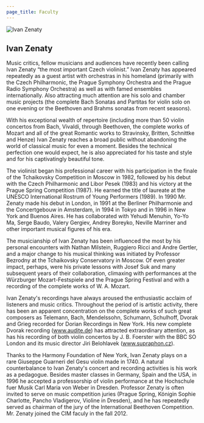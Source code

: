 ```yaml
---
page_title: Faculty
---
```


![Ivan Zenaty](/img/ivan-zenaty.jpg)

## Ivan Zenaty

Music critics, fellow musicians and audiences have recently been calling Ivan Zenaty “the most important Czech violinist.” Ivan Zenaty has appeared repeatedly as a guest artist with orchestras in his homeland (primarily with the Czech Philharmonic, the Prague Symphony Orchestra and the Prague Radio Symphony Orchestra) as well as with famed ensembles internationally. Also attracting much attention are his solo and chamber music projects (the complete Bach Sonatas and Partitas for violin solo on one evening or the Beethoven and Brahms sonatas from recent seasons).
 
With his exceptional wealth of repertoire (including more than 50 violin concertos from Bach, Vivaldi, through Beethoven, the complete works of Mozart and all of the great Romantic works to Stravinsky, Britten, Schnittke and Henze) Ivan Zenaty reaches a broad public without abandoning the world of classical music for even a moment. Besides the technical perfection one would expect, he is also appreciated for his taste and style and for his captivatingly beautiful tone.
 
The violinist began his professional career with his participation in the finale of the Tchaikovsky Competition in Moscow in 1982, followed by his debut with the Czech Philharmonic and Libor Pesek (1983) and his victory at the Prague Spring Competition (1987). He earned the title of laureate at the UNESCO International Rostrum of Young Performers (1989). In 1990 Mr. Zenaty made his debut in London, in 1991 at the Berliner Philharmonie and the Concertgebouw in Amsterdam, in 1994 in Tokyo and in 1996 in New York and Buenos Aires. He has collaborated with Yehudi Menuhin, Yo-Yo Ma, Serge Baudo, Valery Gergiev, Andrey Boreyko, Neville Marriner and other important musical figures of his era.
 
The musicianship of Ivan Zenaty has been influenced the most by his personal encounters with Nathan Milstein, Ruggiero Ricci and Andre Gertler, and a major change to his musical thinking was initiated by Professor Bezrodny at the Tchaikovsky Conservatory in Moscow. Of even greater impact, perhaps, were his private lessons with Josef Suk and many subsequent years of their collaboration, climaxing with performances at the Würzburger Mozart-Festspiele and the Prague Spring Festival and with a recording of the complete works of W. A. Mozart.
 
Ivan Zenaty's recordings have always aroused the enthusiastic acclaim of listeners and music critics. Throughout the period of is artistic activity, there has been an apparent concentration on the complete works of such great composers as Telemann, Bach, Mendelssohn, Schumann, Schulhoff, Dvorak and Grieg recorded for Dorian Recordings in New York. His new complete Dvorak recording (www.audite.de) has attracted extraordinary attention, as has his recording of both violin concertos by J. B. Foerster with the BBC SO London and its music director Jiri Belohlavek (www.supraphon.cz).
 
Thanks to the Harmony Foundation of New York, Ivan Zenaty plays on a rare Giuseppe Guarneri del Gesu violin made in 1740.
A natural counterbalance to Ivan Zenaty's concert and recording activities is his work as a pedagogue. Besides master classes in Germany, Spain and the USA, in 1996 he accepted a professorship of violin performance at the Hochschule fuer Musik Carl Maria von Weber in Dresden. Professor Zenaty is often invited to serve on music competition juries (Prague Spring, Königin Sophie Charlotte, Pancho Vladigerov, Violine in Dresden), and he has repeatedly served as chairman of the jury of the International Beethoven Competition.
Mr. Zenaty joined the CIM faculy in the fall 2012.
